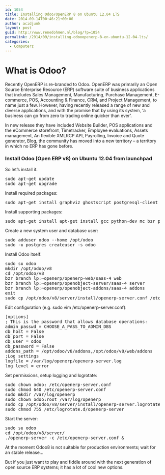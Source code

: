 ```yaml
---
id: 1054
title: Installing Odoo/OpenERP 8 on Ubuntu 12.04 LTS
date: 2014-09-14T00:46:21+00:00
author: acidjunk
layout: post
guid: http://www.renedohmen.nl/blog/?p=1054
permalink: /2014/09/installing-odooopenerp-8-on-ubuntu-12-04-lts/
categories:
  - Computerz
---
```

# What is Odoo?

Recently OpenERP is re-branded to Odoo. OpenERP was primarily an Open Source Enterprise Resource (ERP) software suite of business applications that includes Sales Management, Manufacturing, Purchase Management, E-commerce, POS, Accounting & Finance, CRM, and Project Management, to name just a few. However, having recently released a range of new and diverse applications, and with the promise that by using its system, ‘a business can go from zero to trading online quicker than ever’. 

In new release they have included Website Builder, POS applications and the eCommerce storefront, Timetracker, Employee evaluations, Assets management, An flexible XMLRCP API, Payrolling, Invoice and Quote generator, Blog, the community has moved into a new territory – a territory in which no ERP has gone before.

### Install Odoo (Open ERP v8) on Ubuntu 12.04 from launchpad

So let&#8217;s install it.

<pre>sudo apt-get update
sudo apt-get upgrade
</pre>

Install required packages:

<pre>sudo apt-get install graphviz ghostscript postgresql-client python-dateutil python-feedparser python-matplotlib python-ldap python-libxslt1 python-lxml python-mako python-openid python-psycopg2 python-pybabel python-pychart python-pydot python-pyparsing python-reportlab python-simplejson python-tz python-vatnumber python-vobject python-webdav python-werkzeug python-xlwt python-yaml python-imaging python-gdata python-requests
</pre>

Install supporting packages:

<pre>sudo apt-get install apt-get install gcc python-dev mc bzr python-setuptools python-babel python-feedparser python-reportlab-accel python-zsi python-openssl python-egenix-mxdatetime python-jinja2 python-unittest2 python-mock python-docutils lptools make python-psutil python-paramiko poppler-utils python-pdftools antiword postgres wkhtmltopdf 
</pre>

Create a new system user and database user:

<pre>sudo adduser odoo --home /opt/odoo
sudo -u postgres createuser -s odoo
</pre>

Install Odoo itself:

<pre>sudo su odoo
mkdir /opt/odoo/v8
cd /opt/odoo/v8
bzr branch lp:~openerp/openerp-web/saas-4 web
bzr branch lp:~openerp/openobject-server/saas-4 server
bzr branch lp:~openerp/openobject-addons/saas-4 addons
exit
sudo cp /opt/odoo/v8/server/install/openerp-server.conf /etc/openerp-server.conf
</pre>

Edit configuration (e.g. sudo vim /etc/openerp-server.conf):

<pre>[options]
; This is the password that allows database operations:
admin_passwd = CHOOSE_A_PASS_TO_ADMIN_DBS
db_host = False
db_port = False
db_user = odoo
db_password = False
addons_path = /opt/odoo/v8/addons,/opt/odoo/v8/web/addons
;Log settings
logfile = /var/log/openerp/openerp-server.log
log_level = error
</pre>

Set permissions, setup logging and logrotate:

<pre>sudo chown odoo: /etc/openerp-server.conf
sudo chmod 640 /etc/openerp-server.conf
sudo mkdir /var/log/openerp
sudo chown odoo:root /var/log/openerp
sudo cp /opt/odoo/v8/server/install/openerp-server.logrotate /etc/logrotate.d/openerp-server
sudo chmod 755 /etc/logrotate.d/openerp-server
</pre>

Start the server:

<pre>sudo su odoo
cd /opt/odoo/v8/server/
./openerp-server -c /etc/openerp-server.conf &
</pre>

At the moment Odoo8 is not suitable for production environments; wait for an stable release&#8230;
  
But if you just want to play and fiddle around with the next generation of open source ERP systems; it has a lot of cool new options.